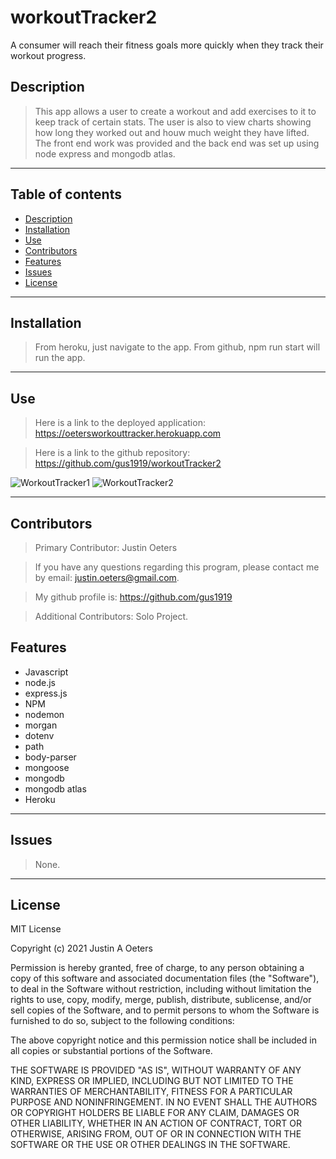# workoutTracker2
A consumer will reach their fitness goals more quickly when they track their workout progress.

## Description
> This app allows a user to create a workout and add exercises to it to keep track of certain stats.  The user is also to view charts showing how long they worked out and houw much weight they have lifted.  The front end work was provided and the back end was set up using node express and mongodb atlas.

  ---
  ## Table of contents
  * [Description](#description)
  * [Installation](#installation)
  * [Use](#use)
  * [Contributors](#contributors)
  * [Features](#features)
  * [Issues](#issues)
  * [License](#license)
  ---
  ## Installation
   
   >From heroku, just navigate to the app.  From github, npm run start will run the app.  
 
  ---
  ## Use

  >Here is a link to the deployed application: https://oetersworkouttracker.herokuapp.com
  
  >Here is a link to the github repository: https://github.com/gus1919/workoutTracker2

![WorkoutTracker1](https://user-images.githubusercontent.com/86876335/143967789-e6bea488-057c-4bb6-93b3-566fef3e63c5.png)
![WorkoutTracker2](https://user-images.githubusercontent.com/86876335/143967795-28d41f19-6887-4098-a64a-a60806d376a4.png)


  ---
  ## Contributors

 > Primary Contributor: Justin Oeters
  
> If you have any questions regarding this program, please contact me by email: justin.oeters@gmail.com.
  
>  My github profile is: https://github.com/gus1919

>  Additional Contributors: Solo Project.

  ## Features
* Javascript
* node.js
* express.js
* NPM
* nodemon
* morgan
* dotenv
* path
* body-parser
* mongoose
* mongodb
* mongodb atlas
* Heroku
---
  ## Issues
> None.
  ---

## License

MIT License

Copyright (c) 2021 Justin A Oeters

Permission is hereby granted, free of charge, to any person obtaining a copy
of this software and associated documentation files (the "Software"), to deal
in the Software without restriction, including without limitation the rights
to use, copy, modify, merge, publish, distribute, sublicense, and/or sell
copies of the Software, and to permit persons to whom the Software is
furnished to do so, subject to the following conditions:

The above copyright notice and this permission notice shall be included in all
copies or substantial portions of the Software.

THE SOFTWARE IS PROVIDED "AS IS", WITHOUT WARRANTY OF ANY KIND, EXPRESS OR
IMPLIED, INCLUDING BUT NOT LIMITED TO THE WARRANTIES OF MERCHANTABILITY,
FITNESS FOR A PARTICULAR PURPOSE AND NONINFRINGEMENT. IN NO EVENT SHALL THE
AUTHORS OR COPYRIGHT HOLDERS BE LIABLE FOR ANY CLAIM, DAMAGES OR OTHER
LIABILITY, WHETHER IN AN ACTION OF CONTRACT, TORT OR OTHERWISE, ARISING FROM,
OUT OF OR IN CONNECTION WITH THE SOFTWARE OR THE USE OR OTHER DEALINGS IN THE
SOFTWARE.
